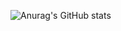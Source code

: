 ![Anurag's GitHub stats](https://github-readme-stats.vercel.app/api?username=xyy9233&count_private=true&&show_icons=true&theme=dracula)
